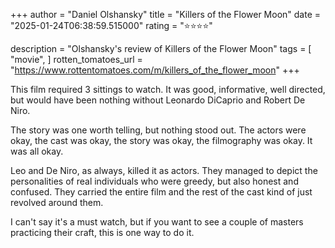 +++
author = "Daniel Olshansky"
title = "Killers of the Flower Moon"
date = "2025-01-24T06:38:59.515000"
rating = "⭐⭐⭐⭐"

description = "Olshansky's review of Killers of the Flower Moon"
tags = [
    "movie",
]
rotten_tomatoes_url = "https://www.rottentomatoes.com/m/killers_of_the_flower_moon"
+++

This film required 3 sittings to watch. It was good, informative, well directed,
but would have been nothing without Leonardo DiCaprio and Robert De Niro.

The story was one worth telling, but nothing stood out. The actors were okay, the
cast was okay, the story was okay, the filmography was okay. It was all okay.

Leo and De Niro, as always, killed it as actors. They managed to depict the personalities
of real individuals who were greedy, but also honest and confused. They carried the
entire film and the rest of the cast kind of just revolved around them.

I can't say it's a must watch, but if you want to see a couple of masters practicing
their craft, this is one way to do it.
